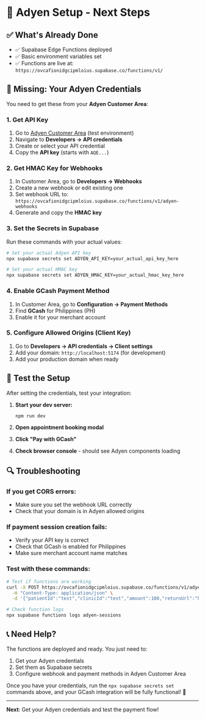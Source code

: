# 🚀 Adyen Setup - Next Steps

## ✅ **What's Already Done**
- ✅ Supabase Edge Functions deployed
- ✅ Basic environment variables set
- ✅ Functions are live at: `https://ovcafionidgcipmloius.supabase.co/functions/v1/`

## 🔑 **Missing: Your Adyen Credentials**

You need to get these from your **Adyen Customer Area**:

### **1. Get API Key**
1. Go to [Adyen Customer Area](https://ca-test.adyen.com/) (test environment)
2. Navigate to **Developers → API credentials**
3. Create or select your API credential
4. Copy the **API key** (starts with `AQE...`)

### **2. Get HMAC Key for Webhooks**
1. In Customer Area, go to **Developers → Webhooks**
2. Create a new webhook or edit existing one
3. Set webhook URL to: `https://ovcafionidgcipmloius.supabase.co/functions/v1/adyen-webhooks`
4. Generate and copy the **HMAC key**

### **3. Set the Secrets in Supabase**
Run these commands with your actual values:

```bash
# Set your actual Adyen API key
npx supabase secrets set ADYEN_API_KEY=your_actual_api_key_here

# Set your actual HMAC key  
npx supabase secrets set ADYEN_HMAC_KEY=your_actual_hmac_key_here
```

### **4. Enable GCash Payment Method**
1. In Customer Area, go to **Configuration → Payment Methods**
2. Find **GCash** for Philippines (PH)
3. Enable it for your merchant account

### **5. Configure Allowed Origins (Client Key)**
1. Go to **Developers → API credentials → Client settings**
2. Add your domain: `http://localhost:5174` (for development)
3. Add your production domain when ready

## 🧪 **Test the Setup**

After setting the credentials, test your integration:

1. **Start your dev server:**
   ```bash
   npm run dev
   ```

2. **Open appointment booking modal**
3. **Click "Pay with GCash"**
4. **Check browser console** - should see Adyen components loading

## 🔍 **Troubleshooting**

### **If you get CORS errors:**
- Make sure you set the webhook URL correctly
- Check that your domain is in Adyen allowed origins

### **If payment session creation fails:**
- Verify your API key is correct
- Check that GCash is enabled for Philippines
- Make sure merchant account name matches

### **Test with these commands:**
```bash
# Test if functions are working
curl -X POST https://ovcafionidgcipmloius.supabase.co/functions/v1/adyen-sessions \
  -H "Content-Type: application/json" \
  -d '{"patientId":"test","clinicId":"test","amount":100,"returnUrl":"https://example.com"}'

# Check function logs
npx supabase functions logs adyen-sessions
```

## 📞 **Need Help?**

The functions are deployed and ready. You just need to:
1. Get your Adyen credentials
2. Set them as Supabase secrets
3. Configure webhook and payment methods in Adyen Customer Area

Once you have your credentials, run the `npx supabase secrets set` commands above, and your GCash integration will be fully functional! 🎉

---

**Next**: Get your Adyen credentials and test the payment flow!
